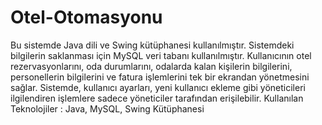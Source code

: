 # Otel-Otomasyonu
<p> Bu sistemde Java dili ve Swing kütüphanesi kullanılmıştır. Sistemdeki bilgilerin saklanması için MySQL veri tabanı kullanılmıştır.
Kullanıcının otel rezervasyonlarını, oda durumlarını, odalarda kalan kişilerin bilgilerini, personellerin bilgilerini ve 
fatura işlemlerini tek bir ekrandan yönetmesini sağlar. Sistemde, kullanıcı ayarları, yeni kullanıcı ekleme gibi yöneticileri 
ilgilendiren işlemlere sadece yöneticiler tarafından erişilebilir.
Kullanılan Teknolojiler :  Java, MySQL, Swing Kütüphanesi
</p>


